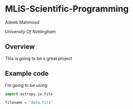 # MLiS-Scientific-Programming

Adeeb Mahmood

*University Of Nottingham*

## Overview

This is going to be a great project

## Example code

I'm going to be using:

```python
import astropy.io.fits

filename = "data.fits"
```
